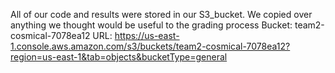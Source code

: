 All of our code and results were stored in our S3_bucket. We copied over anything we thought would be useful to the grading process
Bucket: team2-cosmical-7078ea12
URL: https://us-east-1.console.aws.amazon.com/s3/buckets/team2-cosmical-7078ea12?region=us-east-1&tab=objects&bucketType=general

